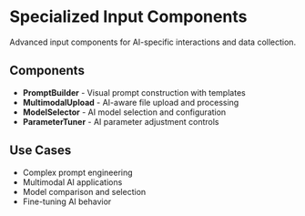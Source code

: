 # Specialized Input Components

Advanced input components for AI-specific interactions and data collection.

## Components

- **PromptBuilder** - Visual prompt construction with templates
- **MultimodalUpload** - AI-aware file upload and processing
- **ModelSelector** - AI model selection and configuration
- **ParameterTuner** - AI parameter adjustment controls

## Use Cases

- Complex prompt engineering
- Multimodal AI applications
- Model comparison and selection
- Fine-tuning AI behavior